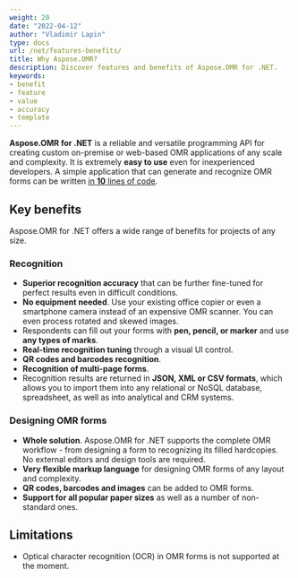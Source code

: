 ```yaml
---
weight: 20
date: "2022-04-12"
author: "Vladimir Lapin"
type: docs
url: /net/features-benefits/
title: Why Aspose.OMR?
description: Discover features and benefits of Aspose.OMR for .NET.
keywords:
- benefit
- feature
- value
- accuracy
- template
---
```


**Aspose.OMR for .NET** is a reliable and versatile programming API for creating custom on-premise or web-based OMR applications of any scale and complexity. It is extremely **easy to use** even for inexperienced developers. A simple application that can generate and recognize OMR forms can be written [in **10** lines of code](/omr/net/hello-world/).

## Key benefits

Aspose.OMR for .NET offers a wide range of benefits for projects of any size.

### Recognition

- **Superior recognition accuracy** that can be further fine-tuned for perfect results even in difficult conditions.
- **No equipment needed**. Use your existing office copier or even a smartphone camera instead of an expensive OMR scanner. You can even process rotated and skewed images.
- Respondents can fill out your forms with **pen, pencil, or marker** and use **any types of marks**.
- **Real-time recognition tuning** through a visual UI control.
- **QR codes and barcodes recognition**.
- **Recognition of multi-page forms**.
- Recognition results are returned in **JSON, XML or CSV formats**, which allows you to import them into any relational or NoSQL database, spreadsheet, as well as into analytical and CRM systems.

### Designing OMR forms

- **Whole solution**. Aspose.OMR for .NET supports the complete OMR workflow - from designing a form to recognizing its filled hardcopies.  
  No external editors and design tools are required.
- **Very flexible markup language** for designing OMR forms of any layout and complexity.
- **QR codes, barcodes and images** can be added to OMR forms.
- **Support for all popular paper sizes** as well as a number of non-standard ones.

## Limitations

- Optical character recognition (OCR) in OMR forms is not supported at the moment.
